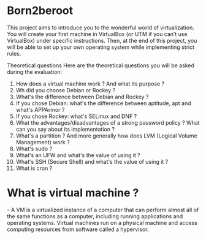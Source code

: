 # Born2beroot
This project aims to introduce you to the wonderful world of virtualization. You will create your first machine in VirtualBox (or UTM if you can’t use VirtualBox) under specific instructions. Then, at the end of this project, you will be able to set up your own operating system while implementing strict rules.

Theoretical questions
Here are the theoretical questions you will be asked during the evaluation:
1. How does a virtual machine work ? And what its purpose ?
2. Wh did you choose Debian or Rockey ?
3. What's the difference between Debian and Rockey ?
4. If you chose Debian: what's the difference between aptitude, apt and what's APPArmor ?
5. If you chose Rockey: what's SELinux and DNF ?
6. What the advantages/disadvantages of a strong password policy ? What can you say about its implementation ?
7. What's a partition ? And more generally how does LVM (Logical Volume Management) work ?
8. What's sudo ? 
9. What's an UFW and what's the value of using it ?
10. What's SSH (Secure Shell) and what's the value of using it ?
11. What is cron ?

<h1> What is virtual machine ? </h1>
- A VM is a virtualized instance of a computer that can perform almost all of the same functions as a computer, including running applications and operating systems. 
Virtual machines run on a physical machine and access computing resources from software called a hypervisor.

